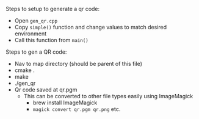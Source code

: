 Steps to setup to generate a qr code:
* Open `gen_qr.cpp`
* Copy `simple()` function and change values to match desired environment
* Call this function from `main()`

Steps to gen a QR code:
* Nav to map directory (should be parent of this file)
* cmake .
* make
* ./gen_qr
* Qr code saved at qr.pgm
  * This can be converted to other file types easily using ImageMagick
    * brew install ImageMagick
    * `magick convert qr.pgm qr.png` etc.
